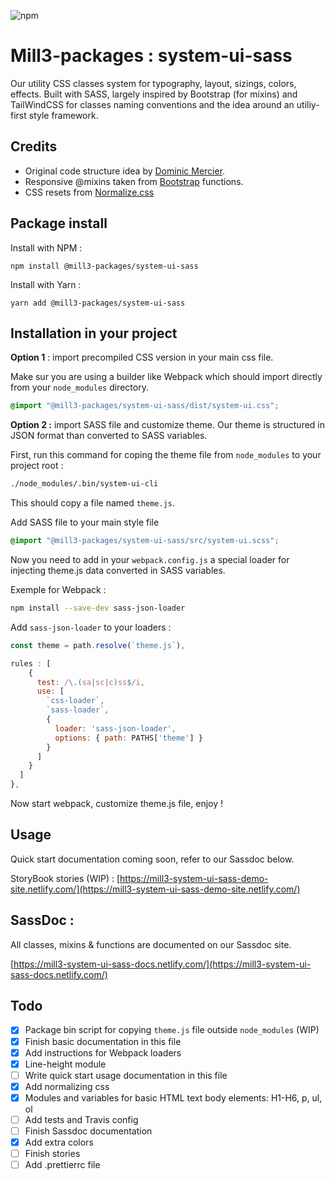 ![npm](https://img.shields.io/npm/v/@mill3-packages/system-ui-sass?style=flat-square)

# Mill3-packages : system-ui-sass

Our utility CSS classes system for typography, layout, sizings, colors, effects. Built with SASS, largely inspired by Bootstrap (for mixins) and TailWindCSS for classes naming conventions and the idea around an utiliy-first style framework.

## Credits

- Original code structure idea by [Dominic Mercier](https://github.com/ebhoren).
- Responsive @mixins taken from [Bootstrap](https://github.com/twbs/bootstrap) functions.
- CSS resets from [Normalize.css](github.com/necolas/normalize.css)

## Package install

Install with NPM :

`npm install @mill3-packages/system-ui-sass`

Install with Yarn :

`yarn add @mill3-packages/system-ui-sass`

## Installation in your project

**Option 1** : import precompiled CSS version in your main css file.

Make sur you are using a builder like Webpack which should import directly from your `node_modules` directory.

```css
@import "@mill3-packages/system-ui-sass/dist/system-ui.css";
```

**Option 2 :** import SASS file and customize theme. Our theme is structured in JSON format than converted to SASS variables.

First, run this command for coping the theme file from `node_modules` to your project root :

```bash
./node_modules/.bin/system-ui-cli
```

This should copy a file named `theme.js`.

Add SASS file to your main style file

```css
@import "@mill3-packages/system-ui-sass/src/system-ui.scss";
```

Now you need to add in your `webpack.config.js` a special loader for injecting theme.js data converted in SASS variables.

Exemple for Webpack :

```bash
npm install --save-dev sass-json-loader
```

Add `sass-json-loader` to your loaders :

```javascript
const theme = path.resolve(`theme.js`),

rules : [
    {
      test: /\.(sa|sc|c)ss$/i,
      use: [
        `css-loader`,
        `sass-loader`,
        {
          loader: 'sass-json-loader',
          options: { path: PATHS['theme'] }
        }
      ]
    }
  ]
},
```

Now start webpack, customize theme.js file, enjoy !

## Usage

Quick start documentation coming soon, refer to our Sassdoc below.

StoryBook stories (WIP) : [https://mill3-system-ui-sass-demo-site.netlify.com/](https://mill3-system-ui-sass-demo-site.netlify.com/)

## SassDoc :

All classes, mixins & functions are documented on our Sassdoc site.

[https://mill3-system-ui-sass-docs.netlify.com/](https://mill3-system-ui-sass-docs.netlify.com/)

## Todo

- [x] Package bin script for copying `theme.js` file outside `node_modules` (WIP)
- [x] Finish basic documentation in this file
- [x] Add instructions for Webpack loaders
- [x] Line-height module
- [ ] Write quick start usage documentation in this file
- [x] Add normalizing css
- [x] Modules and variables for basic HTML text body elements: H1-H6, p, ul, ol
- [ ] Add tests and Travis config
- [ ] Finish Sassdoc documentation
- [x] Add extra colors
- [ ] Finish stories
- [ ] Add .prettierrc file
